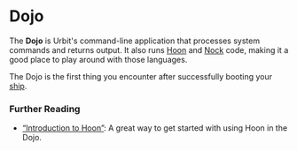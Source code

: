 # Dojo

The **Dojo** is Urbit's command-line application that processes system commands and returns output. It also runs [Hoon](glossary/hoon) and [Nock](glossary/nock) code, making it a good place to play around with those languages.

The Dojo is the first thing you encounter after successfully booting your [ship](glossary/ship).

### Further Reading

- [“Introduction to Hoon”](courses/hoon-school): A great way to get started with using Hoon in the Dojo.
